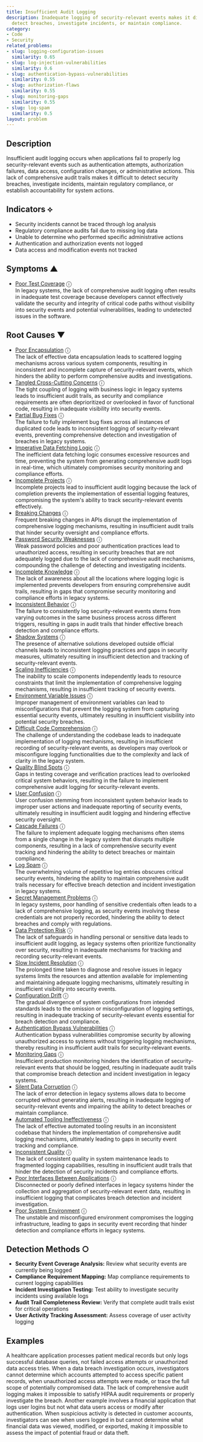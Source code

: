 ```yaml
---
title: Insufficient Audit Logging
description: Inadequate logging of security-relevant events makes it difficult to
  detect breaches, investigate incidents, or maintain compliance.
category:
- Code
- Security
related_problems:
- slug: logging-configuration-issues
  similarity: 0.65
- slug: log-injection-vulnerabilities
  similarity: 0.6
- slug: authentication-bypass-vulnerabilities
  similarity: 0.55
- slug: authorization-flaws
  similarity: 0.55
- slug: monitoring-gaps
  similarity: 0.55
- slug: log-spam
  similarity: 0.5
layout: problem
---
```


## Description

Insufficient audit logging occurs when applications fail to properly log security-relevant events such as authentication attempts, authorization failures, data access, configuration changes, or administrative actions. This lack of comprehensive audit trails makes it difficult to detect security breaches, investigate incidents, maintain regulatory compliance, or establish accountability for system actions.

## Indicators ⟡

- Security incidents cannot be traced through log analysis
- Regulatory compliance audits fail due to missing log data
- Unable to determine who performed specific administrative actions
- Authentication and authorization events not logged
- Data access and modification events not tracked

## Symptoms ▲
- [Poor Test Coverage](poor-test-coverage.md) <span class="info-tooltip" title="Confidence: 0.310, Strength: 0.551">ⓘ</span>
<br/>  In legacy systems, the lack of comprehensive audit logging often results in inadequate test coverage because developers cannot effectively validate the security and integrity of critical code paths without visibility into security events and potential vulnerabilities, leading to undetected issues in the software.

## Root Causes ▼
- [Poor Encapsulation](poor-encapsulation.md) <span class="info-tooltip" title="Confidence: 0.504, Strength: 0.960">ⓘ</span>
<br/>  The lack of effective data encapsulation leads to scattered logging mechanisms across various system components, resulting in inconsistent and incomplete capture of security-relevant events, which hinders the ability to perform comprehensive audits and investigations.
- [Tangled Cross-Cutting Concerns](tangled-cross-cutting-concerns.md) <span class="info-tooltip" title="Confidence: 0.466, Strength: 0.900">ⓘ</span>
<br/>  The tight coupling of logging with business logic in legacy systems leads to insufficient audit trails, as security and compliance requirements are often deprioritized or overlooked in favor of functional code, resulting in inadequate visibility into security events.
- [Partial Bug Fixes](partial-bug-fixes.md) <span class="info-tooltip" title="Confidence: 0.448, Strength: 0.873">ⓘ</span>
<br/>  The failure to fully implement bug fixes across all instances of duplicated code leads to inconsistent logging of security-relevant events, preventing comprehensive detection and investigation of breaches in legacy systems.
- [Imperative Data Fetching Logic](imperative-data-fetching-logic.md) <span class="info-tooltip" title="Confidence: 0.440, Strength: 0.884">ⓘ</span>
<br/>  The inefficient data fetching logic consumes excessive resources and time, preventing the system from generating comprehensive audit logs in real-time, which ultimately compromises security monitoring and compliance efforts.
- [Incomplete Projects](incomplete-projects.md) <span class="info-tooltip" title="Confidence: 0.440, Strength: 0.932">ⓘ</span>
<br/>  Incomplete projects lead to insufficient audit logging because the lack of completion prevents the implementation of essential logging features, compromising the system's ability to track security-relevant events effectively.
- [Breaking Changes](breaking-changes.md) <span class="info-tooltip" title="Confidence: 0.429, Strength: 0.835">ⓘ</span>
<br/>  Frequent breaking changes in APIs disrupt the implementation of comprehensive logging mechanisms, resulting in insufficient audit trails that hinder security oversight and compliance efforts.
- [Password Security Weaknesses](password-security-weaknesses.md) <span class="info-tooltip" title="Confidence: 0.425, Strength: 0.850">ⓘ</span>
<br/>  Weak password policies and poor authentication practices lead to unauthorized access, resulting in security breaches that are not adequately logged due to the lack of comprehensive audit mechanisms, compounding the challenge of detecting and investigating incidents.
- [Incomplete Knowledge](incomplete-knowledge.md) <span class="info-tooltip" title="Confidence: 0.412, Strength: 0.897">ⓘ</span>
<br/>  The lack of awareness about all the locations where logging logic is implemented prevents developers from ensuring comprehensive audit trails, resulting in gaps that compromise security monitoring and compliance efforts in legacy systems.
- [Inconsistent Behavior](inconsistent-behavior.md) <span class="info-tooltip" title="Confidence: 0.411, Strength: 0.878">ⓘ</span>
<br/>  The failure to consistently log security-relevant events stems from varying outcomes in the same business process across different triggers, resulting in gaps in audit trails that hinder effective breach detection and compliance efforts.
- [Shadow Systems](shadow-systems.md) <span class="info-tooltip" title="Confidence: 0.407, Strength: 0.851">ⓘ</span>
<br/>  The presence of alternative solutions developed outside official channels leads to inconsistent logging practices and gaps in security measures, ultimately resulting in insufficient detection and tracking of security-relevant events.
- [Scaling Inefficiencies](scaling-inefficiencies.md) <span class="info-tooltip" title="Confidence: 0.403, Strength: 0.814">ⓘ</span>
<br/>  The inability to scale components independently leads to resource constraints that limit the implementation of comprehensive logging mechanisms, resulting in insufficient tracking of security events.
- [Environment Variable Issues](environment-variable-issues.md) <span class="info-tooltip" title="Confidence: 0.399, Strength: 0.874">ⓘ</span>
<br/>  Improper management of environment variables can lead to misconfigurations that prevent the logging system from capturing essential security events, ultimately resulting in insufficient visibility into potential security breaches.
- [Difficult Code Comprehension](difficult-code-comprehension.md) <span class="info-tooltip" title="Confidence: 0.384, Strength: 0.826">ⓘ</span>
<br/>  The challenge of understanding the codebase leads to inadequate implementation of logging mechanisms, resulting in insufficient recording of security-relevant events, as developers may overlook or misconfigure logging functionalities due to the complexity and lack of clarity in the legacy system.
- [Quality Blind Spots](quality-blind-spots.md) <span class="info-tooltip" title="Confidence: 0.383, Strength: 0.762">ⓘ</span>
<br/>  Gaps in testing coverage and verification practices lead to overlooked critical system behaviors, resulting in the failure to implement comprehensive audit logging for security-relevant events.
- [User Confusion](user-confusion.md) <span class="info-tooltip" title="Confidence: 0.373, Strength: 0.847">ⓘ</span>
<br/>  User confusion stemming from inconsistent system behavior leads to improper user actions and inadequate reporting of security events, ultimately resulting in insufficient audit logging and hindering effective security oversight.
- [Cascade Failures](cascade-failures.md) <span class="info-tooltip" title="Confidence: 0.367, Strength: 0.804">ⓘ</span>
<br/>  The failure to implement adequate logging mechanisms often stems from a single change in the legacy system that disrupts multiple components, resulting in a lack of comprehensive security event tracking and hindering the ability to detect breaches or maintain compliance.
- [Log Spam](log-spam.md) <span class="info-tooltip" title="Confidence: 0.363, Strength: 0.844">ⓘ</span>
<br/>  The overwhelming volume of repetitive log entries obscures critical security events, hindering the ability to maintain comprehensive audit trails necessary for effective breach detection and incident investigation in legacy systems.
- [Secret Management Problems](secret-management-problems.md) <span class="info-tooltip" title="Confidence: 0.353, Strength: 0.811">ⓘ</span>
<br/>  In legacy systems, poor handling of sensitive credentials often leads to a lack of comprehensive logging, as security events involving these credentials are not properly recorded, hindering the ability to detect breaches and comply with regulations.
- [Data Protection Risk](data-protection-risk.md) <span class="info-tooltip" title="Confidence: 0.345, Strength: 0.802">ⓘ</span>
<br/>  The lack of safeguards in handling personal or sensitive data leads to insufficient audit logging, as legacy systems often prioritize functionality over security, resulting in inadequate mechanisms for tracking and recording security-relevant events.
- [Slow Incident Resolution](slow-incident-resolution.md) <span class="info-tooltip" title="Confidence: 0.345, Strength: 0.782">ⓘ</span>
<br/>  The prolonged time taken to diagnose and resolve issues in legacy systems limits the resources and attention available for implementing and maintaining adequate logging mechanisms, ultimately resulting in insufficient visibility into security events.
- [Configuration Drift](configuration-drift.md) <span class="info-tooltip" title="Confidence: 0.341, Strength: 0.731">ⓘ</span>
<br/>  The gradual divergence of system configurations from intended standards leads to the omission or misconfiguration of logging settings, resulting in inadequate tracking of security-relevant events essential for breach detection and compliance.
- [Authentication Bypass Vulnerabilities](authentication-bypass-vulnerabilities.md) <span class="info-tooltip" title="Confidence: 0.340, Strength: 0.758">ⓘ</span>
<br/>  Authentication bypass vulnerabilities compromise security by allowing unauthorized access to systems without triggering logging mechanisms, thereby resulting in insufficient audit trails for security-relevant events.
- [Monitoring Gaps](monitoring-gaps.md) <span class="info-tooltip" title="Confidence: 0.339, Strength: 0.931">ⓘ</span>
<br/>  Insufficient production monitoring hinders the identification of security-relevant events that should be logged, resulting in inadequate audit trails that compromise breach detection and incident investigation in legacy systems.
- [Silent Data Corruption](silent-data-corruption.md) <span class="info-tooltip" title="Confidence: 0.337, Strength: 0.778">ⓘ</span>
<br/>  The lack of error detection in legacy systems allows data to become corrupted without generating alerts, resulting in inadequate logging of security-relevant events and impairing the ability to detect breaches or maintain compliance.
- [Automated Tooling Ineffectiveness](automated-tooling-ineffectiveness.md) <span class="info-tooltip" title="Confidence: 0.321, Strength: 0.830">ⓘ</span>
<br/>  The lack of effective automated tooling results in an inconsistent codebase that hinders the implementation of comprehensive audit logging mechanisms, ultimately leading to gaps in security event tracking and compliance.
- [Inconsistent Quality](inconsistent-quality.md) <span class="info-tooltip" title="Confidence: 0.307, Strength: 0.752">ⓘ</span>
<br/>  The lack of consistent quality in system maintenance leads to fragmented logging capabilities, resulting in insufficient audit trails that hinder the detection of security incidents and compliance efforts.
- [Poor Interfaces Between Applications](poor-interfaces-between-applications.md) <span class="info-tooltip" title="Confidence: 0.301, Strength: 0.777">ⓘ</span>
<br/>  Disconnected or poorly defined interfaces in legacy systems hinder the collection and aggregation of security-relevant event data, resulting in insufficient logging that complicates breach detection and incident investigation.
- [Poor System Environment](poor-system-environment.md) <span class="info-tooltip" title="Confidence: 0.301, Strength: 0.769">ⓘ</span>
<br/>  The unstable and misconfigured environment compromises the logging infrastructure, leading to gaps in security event recording that hinder detection and compliance efforts in legacy systems.

## Detection Methods ○

- **Security Event Coverage Analysis:** Review what security events are currently being logged
- **Compliance Requirement Mapping:** Map compliance requirements to current logging capabilities
- **Incident Investigation Testing:** Test ability to investigate security incidents using available logs
- **Audit Trail Completeness Review:** Verify that complete audit trails exist for critical operations
- **User Activity Tracking Assessment:** Assess coverage of user activity logging

## Examples

A healthcare application processes patient medical records but only logs successful database queries, not failed access attempts or unauthorized data access tries. When a data breach investigation occurs, investigators cannot determine which accounts attempted to access specific patient records, when unauthorized access attempts were made, or trace the full scope of potentially compromised data. The lack of comprehensive audit logging makes it impossible to satisfy HIPAA audit requirements or properly investigate the breach. Another example involves a financial application that logs user logins but not what data users access or modify after authentication. When suspicious activity is detected in customer accounts, investigators can see when users logged in but cannot determine what financial data was viewed, modified, or exported, making it impossible to assess the impact of potential fraud or data theft.
